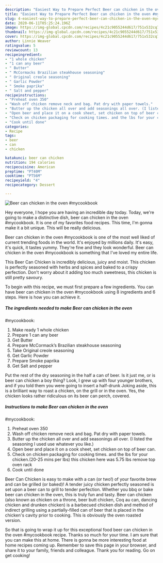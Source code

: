 ```yaml
---
description: "Easiest Way to Prepare Perfect Beer can chicken in the oven #mycookbook"
title: "Easiest Way to Prepare Perfect Beer can chicken in the oven #mycookbook"
slug: 4-easiest-way-to-prepare-perfect-beer-can-chicken-in-the-oven-mycookbook
date: 2020-06-11T05:25:24.196Z
image: https://img-global.cpcdn.com/recipes/4c21c9055244d617/751x532cq70/beer-can-chicken-in-the-oven-mycookbook-recipe-main-photo.jpg
thumbnail: https://img-global.cpcdn.com/recipes/4c21c9055244d617/751x532cq70/beer-can-chicken-in-the-oven-mycookbook-recipe-main-photo.jpg
cover: https://img-global.cpcdn.com/recipes/4c21c9055244d617/751x532cq70/beer-can-chicken-in-the-oven-mycookbook-recipe-main-photo.jpg
author: Linnie Weaver
ratingvalue: 5
reviewcount: 13
recipeingredient:
- "1 whole chicken"
- "1 can any beer"
- " Butter"
- " McCormacks Brazilian steakhouse seasoning"
- " Original creole seasoning"
- " Garlic Powder"
- " Smoke paprika"
- " Salt and pepper"
recipeinstructions:
- "Preheat oven 350"
- "Wash off chicken remove neck and bag. Pat dry with paper towels."
- "Butter up the chicken all over and add seasonings all over. (I listed the seasoning I used use whatever you like.)"
- "Open beer and place it on a cook sheet, set chicken on top of beer can."
- "Check on chicken packaging for cooking times. and the lbs for your chicken.(20-25 mins per lbs) this chicken here was 5.75 lbs remove top oven rack"
- "Cook until done"
categories:
- Recipe
tags:
- beer
- can
- chicken

katakunci: beer can chicken 
nutrition: 194 calories
recipecuisine: American
preptime: "PT40M"
cooktime: "PT56M"
recipeyield: "4"
recipecategory: Dessert

---
```



![Beer can chicken in the oven
#mycookbook](https://img-global.cpcdn.com/recipes/4c21c9055244d617/751x532cq70/beer-can-chicken-in-the-oven-mycookbook-recipe-main-photo.jpg)

Hey everyone, I hope you are having an incredible day today. Today, we're going to make a distinctive dish, beer can chicken in the oven
#mycookbook. It is one of my favorites food recipes. This time, I'm gonna make it a bit unique. This will be really delicious.

Beer can chicken in the oven
#mycookbook is one of the most well liked of current trending foods in the world. It's enjoyed by millions daily. It's easy, it's quick, it tastes yummy. They're fine and they look wonderful. Beer can chicken in the oven
#mycookbook is something that I've loved my entire life.

This Beer Can Chicken is incredibly delicious, juicy and moist. This chicken is perfectly seasoned with herbs and spices and baked to a crispy perfection. Don&#39;t worry about it adding too much sweetness, this chicken is still pretty savoury.


To begin with this recipe, we must first prepare a few ingredients. You can have beer can chicken in the oven
#mycookbook using 8 ingredients and 6 steps. Here is how you can achieve it.

<!--inarticleads1-->

##### The ingredients needed to make Beer can chicken in the oven
#mycookbook:

1. Make ready 1 whole chicken
1. Prepare 1 can any beer
1. Get  Butter
1. Prepare  McCormack’s Brazilian steakhouse seasoning
1. Take  Original creole seasoning
1. Get  Garlic Powder
1. Prepare  Smoke paprika
1. Get  Salt and pepper


Put the rest of the dry seasoning in the half a can of beer. Is it just me, or is beer can chicken a boy thing? Look, I grew up with four younger brothers, and if you told them you were going to insert a half-drunk Joking aside, this is a brilliant way to roast a chicken, on the grill or in the oven. Yes, the chicken looks rather ridiculous on its beer can perch, covered. 

<!--inarticleads2-->

##### Instructions to make Beer can chicken in the oven
#mycookbook:

1. Preheat oven 350
1. Wash off chicken remove neck and bag. Pat dry with paper towels.
1. Butter up the chicken all over and add seasonings all over. (I listed the seasoning I used use whatever you like.)
1. Open beer and place it on a cook sheet, set chicken on top of beer can.
1. Check on chicken packaging for cooking times. and the lbs for your chicken.(20-25 mins per lbs) this chicken here was 5.75 lbs remove top oven rack
1. Cook until done


Beer Can Chicken is easy to make with a can (or two!) of your favorite brew and can be grilled (or baked)! A tender juicy chicken perfectly seasoned is set upon a beer can to grill to tender perfection. Whether you bbq or bake beer can chicken in the oven, this is truly fun and tasty. Beer can chicken (also known as chicken on a throne, beer butt chicken, Coq au can, dancing chicken and drunken chicken) is a barbecued chicken dish and method of indirect grilling using a partially-filled can of beer that is placed in the chicken&#39;s cavity prior to cooking. This is obviously the oven roasted version. 

So that is going to wrap it up for this exceptional food beer can chicken in the oven
#mycookbook recipe. Thanks so much for your time. I am sure that you can make this at home. There is gonna be more interesting food at home recipes coming up. Remember to save this page in your browser, and share it to your family, friends and colleague. Thank you for reading. Go on get cooking!
